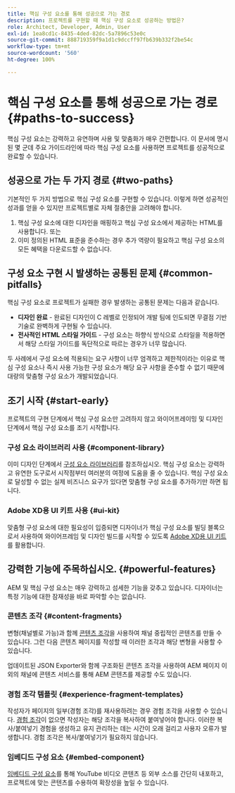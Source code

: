```yaml
---
title: 핵심 구성 요소를 통해 성공으로 가는 경로
description: 프로젝트를 구현할 때 핵심 구성 요소로 성공하는 방법은?
role: Architect, Developer, Admin, User
exl-id: 1ea8cd1c-8435-4ded-82dc-5a7896c53e0c
source-git-commit: 888719359f9a1d1c9dccff97fb639b332f2be54c
workflow-type: tm+mt
source-wordcount: '560'
ht-degree: 100%

---
```


# 핵심 구성 요소를 통해 성공으로 가는 경로 {#paths-to-success}

핵심 구성 요소는 강력하고 유연하며 사용 및 맞춤화가 매우 간편합니다. 이 문서에 명시된 몇 군데 주요 가이드라인에 따라 핵심 구성 요소를 사용하면 프로젝트를 성공적으로 완료할 수 있습니다.

## 성공으로 가는 두 가지 경로 {#two-paths}

기본적인 두 가지 방법으로 핵심 구성 요소를 구현할 수 있습니다. 이렇게 하면 성공적인 성과를 얻을 수 있지만 프로젝트별로 자체 절충안을 고려해야 합니다.

1. 핵심 구성 요소에 대한 디자인을 매핑하고 핵심 구성 요소에서 제공하는 HTML를 사용합니다. 또는
1. 이미 정의된 HTML 표준을 준수하는 경우 추가 역량이 필요하고 핵심 구성 요소의 모든 혜택을 다운로드할 수 없습니다.

## 구성 요소 구현 시 발생하는 공통된 문제 {#common-pitfalls}

핵심 구성 요소로 프로젝트가 실패한 경우 발생하는 공통된 문제는 다음과 같습니다.

* **디자인 완료** - 완료된 디자인이 C 레벨로 인정되어 개발 팀에 인도되면 무결점 기반 기술로 완벽하게 구현될 수 있습니다.
* **전사적인 HTML 스타일 가이드** - 구성 요소는 하향식 방식으로 스타일을 적용하면서 해당 스타일 가이드를 독단적으로 따르는 경우가 너무 많습니다.

두 사례에서 구성 요소에 적용되는 요구 사항이 너무 엄격하고 제한적이라는 이유로 핵심 구성 요소나 즉시 사용 가능한 구성 요소가 해당 요구 사항을 준수할 수 없기 때문에 대량의 맞춤형 구성 요소가 개발되었습니다.

## 조기 시작 {#start-early}

프로젝트의 구현 단계에서 핵심 구성 요소만 고려하지 않고 와이어프레이밍 및 디자인 단계에서 핵심 구성 요소를 조기 시작합니다.

### 구성 요소 라이브러리 사용 {#component-library}

이미 디자인 단계에서 [구성 요소 라이브러리](https://adobe.com/go/aem_cmp_library_kr)를 참조하십시오. 핵심 구성 요소는 강력하고 유연한 도구로서 시작점부터 여러분의 여정에 도움을 줄 수 있습니다. 핵심 구성 요소로 달성할 수 없는 실제 비즈니스 요구가 있다면 맞춤형 구성 요소를 추가하기만 하면 됩니다.

### Adobe XD용 UI 키트 사용 {#ui-kit}

맞춤형 구성 요소에 대한 필요성이 입증되면 디자이너가 핵심 구성 요소를 빌딩 블록으로서 사용하여 와이어프레임 및 디자인 빌드를 시작할 수 있도록 [Adobe XD용 UI 키트](https://experienceleague.adobe.com/docs/experience-manager-learn/assets/AEM-CoreComponents-UI-Kit.xd)를 활용합니다.

## 강력한 기능에 주목하십시오. {#powerful-features}

AEM 및 핵심 구성 요소는 매우 강력하고 섬세한 기능을 갖추고 있습니다. 디자이너는 특정 기능에 대한 잠재성을 바로 파악할 수는 없습니다.

### 콘텐츠 조각 {#content-fragments}

변형(채널별로 가능)과 함께 [콘텐츠 조각](https://experienceleague.adobe.com/docs/experience-manager-cloud-service/sites/authoring/fundamentals/content-fragments.html)을 사용하여 채널 중립적인 콘텐츠를 만들 수 있습니다. 그런 다음 콘텐츠 페이지를 작성할 때 이러한 조각과 해당 변형을 사용할 수 있습니다.

업데이트된 JSON Exporter와 함께 구조화된 콘텐츠 조각을 사용하여 AEM 페이지 이외의 채널에 콘텐츠 서비스를 통해 AEM 콘텐츠를 제공할 수도 있습니다.

### 경험 조각 템플릿 {#experience-fragment-templates}

작성자가 페이지의 일부(경험 조각)를 재사용하려는 경우 경험 조각을 사용할 수 있습니다. [경험 조각](https://experienceleague.adobe.com/docs/experience-manager-cloud-service/sites/authoring/fundamentals/experience-fragments.html)이 없으면 작성자는 해당 조각을 복사하여 붙여넣어야 합니다. 이러한 복사/붙여넣기 경험을 생성하고 유지 관리하는 데는 시간이 오래 걸리고 사용자 오류가 발생합니다. 경험 조각은 복사/붙여넣기가 필요하지 않습니다.

### 임베디드 구성 요소 {#embed-component}

[임베디드 구성 요소](/help/components/embed.md)를 통해 YouTube 비디오 콘텐츠 등 외부 소스를 간단히 내포하고, 프로젝트에 맞는 콘텐츠를 수용하여 확장성을 높일 수 있습니다.
